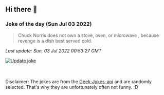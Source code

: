 ## Hi there 👋

### Joke of the day (Sun Jul 03 2022)
<!-- joke -->
>Chuck Norris does not own a stove, oven, or microwave , because revenge is a dish best served cold.
<!-- /joke -->

*Last update: Sun, 03 Jul 2022 00:53:27 GMT*

[![Update joke](https://github.com/nclskfm/nclskfm/actions/workflows/joke.yml/badge.svg)](https://github.com/nclskfm/nclskfm/actions/workflows/joke.yml)

<br><br>
Disclaimer: The jokes are from the [Geek-Jokes-api](https://github.com/sameerkumar18/geek-joke-api) and are randomly selected. That's why they are unfortunately often not funny. :D
